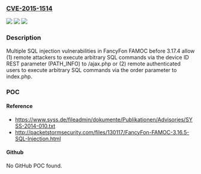 ### [CVE-2015-1514](https://cve.mitre.org/cgi-bin/cvename.cgi?name=CVE-2015-1514)
![](https://img.shields.io/static/v1?label=Product&message=n%2Fa&color=blue)
![](https://img.shields.io/static/v1?label=Version&message=n%2Fa&color=blue)
![](https://img.shields.io/static/v1?label=Vulnerability&message=n%2Fa&color=brighgreen)

### Description

Multiple SQL injection vulnerabilities in FancyFon FAMOC before 3.17.4 allow (1) remote attackers to execute arbitrary SQL commands via the device ID REST parameter (PATH_INFO) to /ajax.php or (2) remote authenticated users to execute arbitrary SQL commands via the order parameter to index.php.

### POC

#### Reference
- https://www.syss.de/fileadmin/dokumente/Publikationen/Advisories/SYSS-2014-010.txt
- http://packetstormsecurity.com/files/130117/FancyFon-FAMOC-3.16.5-SQL-Injection.html

#### Github
No GitHub POC found.

